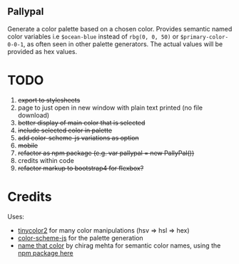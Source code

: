 ## Pallypal

Generate a color palette based on a chosen color.  Provides semantic named color variables i.e `$ocean-blue` instead of `rbg(0, 0, 50)` or `$primary-color-0-0-1`, as often seen in other palette generators.  The actual values will be provided as hex values.

# TODO
1. ~~export to stylesheets~~
2. page to just open in new window with plain text printed (no file download)
3. ~~better display of main color that is selected~~
4. ~~include selected color in palette~~
5. ~~add color-scheme-js variations as option~~
6. ~~mobile~~
7. ~~refactor as npm package (e.g. var pallypal = new PallyPal())~~
8. credits within code
9. ~~refactor markup to bootstrap4 for flexbox?~~

# Credits

Uses:
- [tinycolor2](https://github.com/bgrins/TinyColor) for many color manipulations (hsv => hsl => hex)
- [color-scheme-js](https://github.com/c0bra/color-scheme-js) for the palette generation
- [name that color](http://www.chir.ag/projects/ntc) by chirag mehta for semantic color names, using the [npm package here](https://www.npmjs.com/package/ntc)
